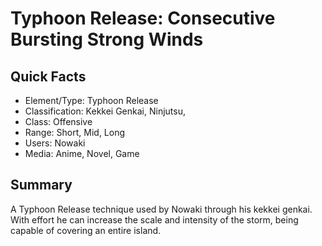 # Typhoon Release: Consecutive Bursting Strong Winds

## Quick Facts
- Element/Type: Typhoon Release
- Classification: Kekkei Genkai, Ninjutsu,
- Class: Offensive
- Range: Short, Mid, Long
- Users: Nowaki
- Media: Anime, Novel, Game

## Summary
A Typhoon Release technique used by Nowaki through his kekkei genkai. With effort he can increase the scale and intensity of the storm, being capable of covering an entire island.
